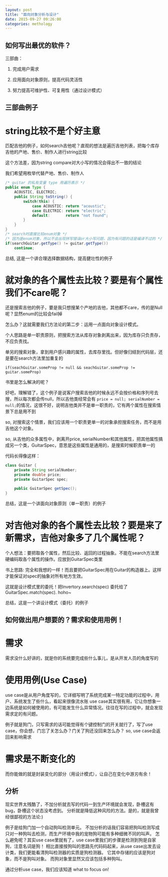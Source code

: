 ```yaml
---
layout: post
title: "面向对象分析与设计"
date: 2015-09-27 09:26:00
categories: methology
---
```


## 如何写出最优的软件？

三部曲：

1. 完成用户需求

2. 应用面向对象原则，提高代码灵活性

3. 努力提高可维护性、可复用性（通过设计模式）

## 三部曲例子

# string比较不是个好主意

匹配吉他的例子，如何search吉他呢？直观的想法是遍历吉他列表，把每个库存吉他的产地、售价、制作人进行string比较

这个方法差，因为string compare对大小写的情况会得出不一致的结论

我们希望用枚举代替产地、售价、制作人

```java
/* guitar 的私有变量 type 用遍历表示 */
public enum Type {
    ACOUSTIC, ELECTRIC;
    public String toString() {
        switch(this) {
            case ACOUSTIC: return "acoustic";
            case ELECTRIC: return "electric";
            default:       return "not found";
        }
    }
}
/* search时直接比较enum对象 */
/* 因为是enum对象，所以不会出现拼写错误or大小写问题，因为有问题的话是编译不过的 */
if(searchGuitar.getType() != guitar.getType())
    continue;
```

总结, 这是一个讲合理选择数据结构，提高健壮性的例子


# 就对象的各个属性去比较？要是有个属性我们不care呢？

还是搜索吉他的例子，要是我只想搜某个产地的吉他，其他都不care，传的是Null呢？显然enum的比较会fail掉

怎么办？这就需要我们方法论的第二步：运用一点面向对象设计模式。

个人思路是单一职责原则，把搜索方法从库存对象剥离出来，因为库存只负责存，不应负责找。

单另的搜索对象，拿到用户感兴趣的属性，去库存里找。但好像归结到代码层，还是要在search方法里加重复的

`if(seachGuitar.someProp != null && seachGuitar.someProp != guitar.someProp)`

书里是怎么解决的呢？

好吧，理解错了，这个例子是说客户搜索吉他的时候永远不会按价格和序列号去搜，所以每次都会传null，所以吉他类经常会有
`price = null; serialNumber = null;`的情况，这很不好，说明吉他类并不是单一职责的，它有两个属性在搜索情景下总是用不到

so, 对搜索这个情景，我们应该用一个职责更单一的对象承担搜索任务，而不是用吉他这个对象。

so, 从吉他的众多属性中，剥离开price, serialNumber和其他属性，把其他属性搞成另一个类，GuitarSpec，意思是这些属性是通用的，是搜索时候职责单一的

代码长得像这样：

```java
class Guitar {
    private String serialNumber;
    private double price;
    private GuitarSpec spec;

    public GuitarSpec getSpec();
}
```

总结，这是一个讲面向对象原则（单一职责）的例子

# 对吉他对象的各个属性去比较？要是来了新需求，吉他对象多了几个属性呢？

个人想法：要把取各个属性，然后比较、返回的过程抽象。不能在search方法里硬编码取各个属性的操作。应放到GuitarSpec类里

书上思路: 完全和我想的一样！而且要把GuitarSpec用在Guitar的构造器上。这样才能保证对spec的抽象对所有地方生效。

这就是设计模式里的委托！把Invertory.search(spec) 委托给了 GuitarSpec.match(spec). hoho~

总结，这是一个讲设计模式（委托）的例子


## 如何做出用户想要的？需求和使用用例！

# 需求

需求没什么好讲的，就是你的系统要完成些什么事儿，是从开发人员的角度写的

# 使用用例(Use Case)

use case是从用户角度写的，它详细写明了系统完成某一特定功能的过程中，用户、系统发生了些什么，看起来很像流水账
use case其实很有用，它让你想象一边系统是如何被使用的，有可能发生什么异常情况。往往在写的过程中，就会发现需求定的有问题。

例子就是狗门，只写需求的话可能觉得有个键控制门的开关就行了，写了use case，你会想，门忘了关怎么办？门关了狗还没回来怎么办？
so, use case会返回来影响需求

# 需求是不断变化的

而你能做的就是封装变化的部分（用设计模式），让自己在变化中游刃有余！

## 分析

现实世界太残酷了，不加分析就去写的代码一到生产环境就会发现，卧槽这有bug，卧槽这个状态没考虑到。
分析就是降低这种风险的方法。是的，就是我曾经很鄙视的方法论:)

例子是给狗门加一个自动狗叫检测单元。
不加分析的话我们容易把狗叫检测写成只对一种狗叫去检测，而生产环境中我的宠物狗可能有多种细微不同的叫声。
怎么避免呢？其实use case里就有了，use case里我们的步骤是检测到狗是自家狗，注意名词是狗！
相比直接按狗叫的思路先代码码起来，从use case出发去设计类，我们更能看清狗叫检测器的实质是狗检测器。
它其中存储的应该是狗对象，而不是狗叫对象。
而狗对象里显然又应该包括多种狗叫。

通过分析use case，我们应该知道 what to focus on!


